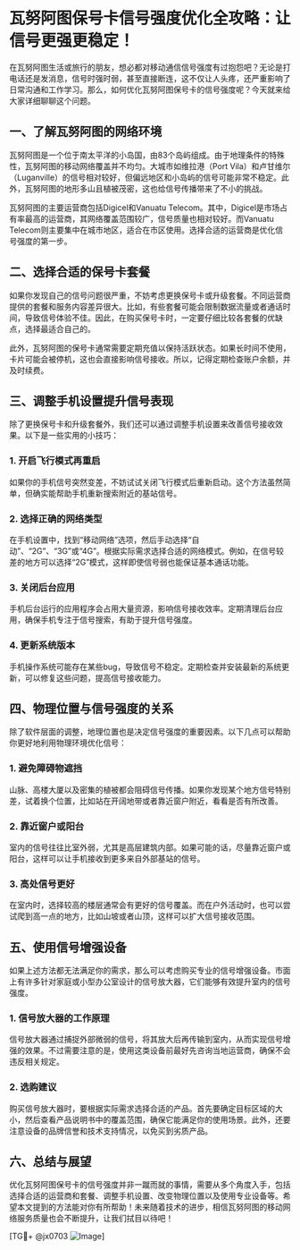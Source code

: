 # 瓦努阿图保号卡信号强度优化全攻略：让信号更强更稳定！

在瓦努阿图生活或旅行的朋友，想必都对移动通信信号强度有过抱怨吧？无论是打电话还是发消息，信号时强时弱，甚至直接断连，这不仅让人头疼，还严重影响了日常沟通和工作学习。那么，如何优化瓦努阿图保号卡的信号强度呢？今天就来给大家详细聊聊这个问题。

## 一、了解瓦努阿图的网络环境

瓦努阿图是一个位于南太平洋的小岛国，由83个岛屿组成。由于地理条件的特殊性，瓦努阿图的移动网络覆盖并不均匀。大城市如维拉港（Port Vila）和卢甘维尔（Luganville）的信号相对较好，但偏远地区和小岛屿的信号可能非常不稳定。此外，瓦努阿图的地形多山且植被茂密，这也给信号传播带来了不小的挑战。

瓦努阿图的主要运营商包括Digicel和Vanuatu Telecom。其中，Digicel是市场占有率最高的运营商，其网络覆盖范围较广，信号质量也相对较好。而Vanuatu Telecom则主要集中在城市地区，适合在市区使用。选择合适的运营商是优化信号强度的第一步。

## 二、选择合适的保号卡套餐

如果你发现自己的信号问题很严重，不妨考虑更换保号卡或升级套餐。不同运营商提供的套餐和服务内容差异很大。比如，有些套餐可能会限制数据流量或者通话时间，导致信号体验不佳。因此，在购买保号卡时，一定要仔细比较各套餐的优缺点，选择最适合自己的。

此外，瓦努阿图的保号卡通常需要定期充值以保持活跃状态。如果长时间不使用，卡片可能会被停机，这也会直接影响信号接收。所以，记得定期检查账户余额，并及时续费。

## 三、调整手机设置提升信号表现

除了更换保号卡和升级套餐外，我们还可以通过调整手机设置来改善信号接收效果。以下是一些实用的小技巧：

### 1. **开启飞行模式再重启**
   如果你的手机信号突然变差，不妨试试关闭飞行模式后重新启动。这个方法虽然简单，但确实能帮助手机重新搜索附近的基站信号。

### 2. **选择正确的网络类型**
   在手机设置中，找到“移动网络”选项，然后手动选择“自动”、“2G”、“3G”或“4G”。根据实际需求选择合适的网络模式。例如，在信号较差的地方可以选择“2G”模式，这样即使信号弱也能保证基本通话功能。

### 3. **关闭后台应用**
   手机后台运行的应用程序会占用大量资源，影响信号接收效率。定期清理后台应用，确保手机专注于信号搜索，有助于提升信号强度。

### 4. **更新系统版本**
   手机操作系统可能存在某些bug，导致信号不稳定。定期检查并安装最新的系统更新，可以修复这些问题，提高信号接收能力。

## 四、物理位置与信号强度的关系

除了软件层面的调整，地理位置也是决定信号强度的重要因素。以下几点可以帮助你更好地利用物理环境优化信号：

### 1. **避免障碍物遮挡**
   山脉、高楼大厦以及密集的植被都会阻碍信号传播。如果你发现某个地方信号特别差，试着换个位置，比如站在开阔地带或者靠近窗户附近，看看是否有所改善。

### 2. **靠近窗户或阳台**
   室内的信号往往比室外弱，尤其是高层建筑内部。如果可能的话，尽量靠近窗户或阳台，这样可以让手机接收到更多来自外部基站的信号。

### 3. **高处信号更好**
   在室内时，选择较高的楼层通常会有更好的信号覆盖。而在户外活动时，也可以尝试爬到高一点的地方，比如山坡或者山顶，这样可以扩大信号接收范围。

## 五、使用信号增强设备

如果上述方法都无法满足你的需求，那么可以考虑购买专业的信号增强设备。市面上有许多针对家庭或小型办公室设计的信号放大器，它们能够有效提升室内的信号强度。

### 1. **信号放大器的工作原理**
   信号放大器通过捕捉外部微弱的信号，将其放大后再传输到室内，从而实现信号增强的效果。不过需要注意的是，使用这类设备前最好先咨询当地运营商，确保不会违反相关规定。

### 2. **选购建议**
   购买信号放大器时，要根据实际需求选择合适的产品。首先要确定目标区域的大小，然后查看产品说明书中的覆盖范围，确保它能满足你的使用场景。此外，还要注意设备的品牌信誉和技术支持情况，以免买到劣质产品。

## 六、总结与展望

优化瓦努阿图保号卡的信号强度并非一蹴而就的事情，需要从多个角度入手，包括选择合适的运营商和套餐、调整手机设置、改变物理位置以及使用专业设备等。希望本文提到的方法能对你有所帮助！未来随着技术的进步，相信瓦努阿图的移动网络服务质量也会不断提升，让我们拭目以待吧！

[TG💪+ @jx0703 ![Image](https://github.com/user-attachments/assets/dbca1d08-cadb-493c-b0ec-ad6f7a83f270)]